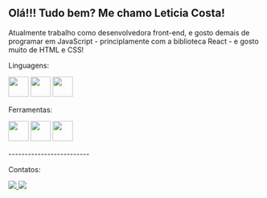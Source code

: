 <h2> Olá!!! Tudo bem? Me chamo Leticia Costa!</h2>
  
<p>Atualmente trabalho como desenvolvedora front-end, e gosto demais de programar em JavaScript - principlamente com a biblioteca React - e gosto muito de HTML e CSS!</p>

<div>
  <p>Linguagens:</p>
  <img heigth="30" width="40" src="https://cdn.jsdelivr.net/gh/devicons/devicon/icons/javascript/javascript-original.svg" />
  <img heigth="30" width="40" src="https://cdn.jsdelivr.net/gh/devicons/devicon/icons/html5/html5-original.svg" />
  <img heigth="30" width="40" src="https://cdn.jsdelivr.net/gh/devicons/devicon/icons/css3/css3-original.svg" />
  <p>Ferramentas:</p>
  <img heigth="30" width="40" src="https://cdn.jsdelivr.net/gh/devicons/devicon/icons/react/react-original.svg" />
  <img heigth="30" width="40" src="https://cdn.jsdelivr.net/gh/devicons/devicon/icons/laravel/laravel-plain.svg" />
  <img heigth="30" width="40" src="https://cdn.jsdelivr.net/gh/devicons/devicon/icons/nodejs/nodejs-original.svg" />
</div>
<div>
  <p>-------------------------</p>
  <p>Contatos:</p>
  <a href="mailto: leticiacostaleite@gmail.com"><img src="https://img.shields.io/badge/Gmail-D14836?style=for-the-badge&logo=gmail&logoColor=white"</a>
  <a href="https://www.linkedin.com/in/leticia-costa-leite-4159a0179"><img src="https://img.shields.io/badge/LinkedIn-0077B5?style=for-the-badge&logo=linkedin&logoColor=white"</a>
</div>
